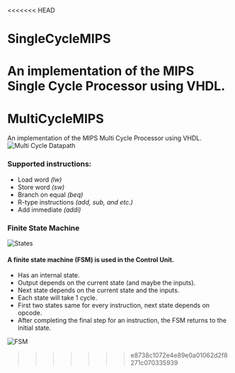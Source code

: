 <<<<<<< HEAD
# SingleCycleMIPS
An implementation of the MIPS Single Cycle Processor using VHDL.
=======
# MultiCycleMIPS
An implementation of the MIPS Multi Cycle Processor using VHDL.
![Multi Cycle Datapath](https://i.imgur.com/mWXHWpT.png "Multi Cycle Datapath")

### Supported instructions:
* Load word _(lw)_
* Store word _(sw)_
* Branch on equal _(beq)_
* R-type instructions _(add, sub, and etc.)_
* Add immediate _(addi)_

### Finite State Machine
![States](https://www.cise.ufl.edu/~mssz/CompOrg/Fig4.17-MIPS-MCdp-hilvl.gif "States")
#### A finite state machine (FSM) is used in the Control Unit.
* Has an internal state.
* Output depends on the current state (and maybe the inputs).
* Next state depends on the current state and the inputs.
* Each state will take 1 cycle.
* First two states same for every instruction, next state depends on opcode.
* After completing the final step for an instruction, the FSM returns to the initial state.

![FSM](https://www.cise.ufl.edu/~mssz/CompOrg/Fig4.22-MIPS-FSC-Composite.gif "FSM")
>>>>>>> e8738c1072e4e89e0a01062d2f8271c070335939
